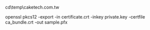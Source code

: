 cd\temp\caketech.com.tw

openssl pkcs12 -export -in certificate.crt -inkey private.key  -certfile ca_bundle.crt -out sample.pfx
